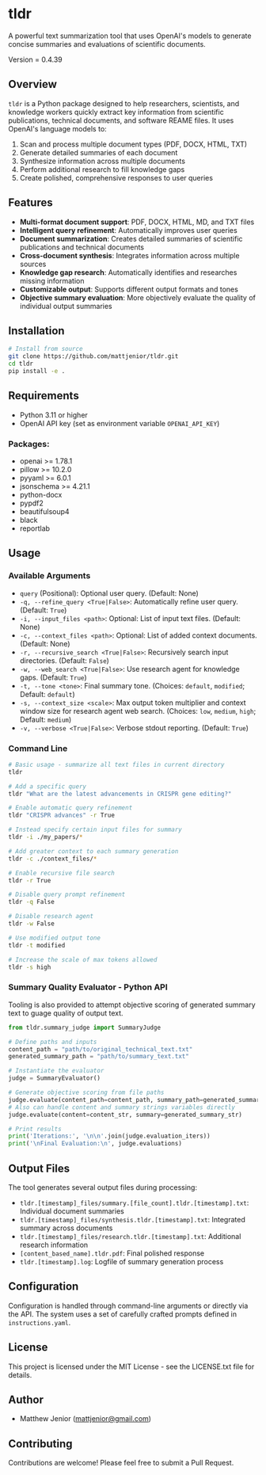 # tldr

A powerful text summarization tool that uses OpenAI's models to generate concise summaries and evaluations of scientific documents.

Version = 0.4.39

## Overview

`tldr` is a Python package designed to help researchers, scientists, and knowledge workers quickly extract key information from scientific publications, technical documents, and software REAME files. It uses OpenAI's language models to:

1. Scan and process multiple document types (PDF, DOCX, HTML, TXT)
2. Generate detailed summaries of each document
3. Synthesize information across multiple documents
4. Perform additional research to fill knowledge gaps
5. Create polished, comprehensive responses to user queries

## Features

- **Multi-format document support**: PDF, DOCX, HTML, MD, and TXT files
- **Intelligent query refinement**: Automatically improves user queries
- **Document summarization**: Creates detailed summaries of scientific publications and technical documents
- **Cross-document synthesis**: Integrates information across multiple sources
- **Knowledge gap research**: Automatically identifies and researches missing information
- **Customizable output**: Supports different output formats and tones
- **Objective summary evaluation**: More objectively evaluate the quality of individual output summaries

## Installation

```bash
# Install from source
git clone https://github.com/mattjenior/tldr.git
cd tldr
pip install -e .
```

## Requirements

- Python 3.11 or higher
- OpenAI API key (set as environment variable `OPENAI_API_KEY`)

### Packages:

- openai >= 1.78.1
- pillow >= 10.2.0
- pyyaml >= 6.0.1
- jsonschema >= 4.21.1
- python-docx
- pypdf2
- beautifulsoup4
- black
- reportlab

## Usage

### Available Arguments

*   `query` (Positional): Optional user query. (Default: None)
*   `-q, --refine_query <True|False>`: Automatically refine user query. (Default: `True`)
*   `-i, --input_files <path>`: Optional: List of input text files. (Default: None)
*   `-c, --context_files <path>`: Optional: List of added context documents. (Default: None)
*   `-r, --recursive_search <True|False>`: Recursively search input directories. (Default: `False`)
*   `-w, --web_search <True|False>`: Use research agent for knowledge gaps. (Default: `True`)
*   `-t, --tone <tone>`: Final summary tone. (Choices: `default`, `modified`; Default: `default`)
*   `-s, --context_size <scale>`: Max output token multiplier and context window size for research agent web search. (Choices: `low`, `medium`, `high`; Default: `medium`)
*   `-v, --verbose <True|False>`: Verbose stdout reporting. (Default: `True`)

### Command Line

```bash
# Basic usage - summarize all text files in current directory
tldr

# Add a specific query
tldr "What are the latest advancements in CRISPR gene editing?"

# Enable automatic query refinement
tldr "CRISPR advances" -r True

# Instead specify certain input files for summary
tldr -i ./my_papers/*

# Add greater context to each summary generation
tldr -c ./context_files/*

# Enable recursive file search
tldr -r True

# Disable query prompt refinement
tldr -q False

# Disable research agent
tldr -w False

# Use modified output tone
tldr -t modified

# Increase the scale of max tokens allowed
tldr -s high
```

### Summary Quality Evaluator - Python API

Tooling is also provided to attempt objective scoring of generated summary text to guage quality of output text.

```python
from tldr.summary_judge import SummaryJudge

# Define paths and inputs
content_path = "path/to/original_technical_text.txt"
generated_summary_path = "path/to/summary_text.txt"

# Instantiate the evaluator
judge = SummaryEvaluator()

# Generate objective scoring from file paths
judge.evaluate(content_path=content_path, summary_path=generated_summary_path)
# Also can handle content and summary strings variables directly
judge.evaluate(content=content_str, summary=generated_summary_str)

# Print results
print('Iterations:', '\n\n'.join(judge.evaluation_iters))
print('\nFinal Evaluation:\n', judge.evaluations)

```

## Output Files

The tool generates several output files during processing:

- `tldr.[timestamp]_files/summary.[file_count].tldr.[timestamp].txt`: Individual document summaries
- `tldr.[timestamp]_files/synthesis.tldr.[timestamp].txt`: Integrated summary across documents
- `tldr.[timestamp]_files/research.tldr.[timestamp].txt`: Additional research information
- `[content_based_name].tldr.pdf`: Final polished response
- `tldr.[timestamp].log`: Logfile of summary generation process

## Configuration

Configuration is handled through command-line arguments or directly via the API. The system uses a set of carefully crafted prompts defined in `instructions.yaml`.

## License

This project is licensed under the MIT License - see the LICENSE.txt file for details.

## Author

- Matthew Jenior (mattjenior@gmail.com)

## Contributing

Contributions are welcome! Please feel free to submit a Pull Request.
